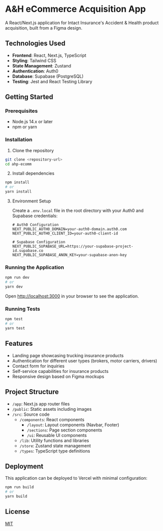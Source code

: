 # A&H eCommerce Acquisition App

A React/Next.js application for Intact Insurance's Accident & Health product acquisition, built from a Figma design.

## Technologies Used

- **Frontend**: React, Next.js, TypeScript
- **Styling**: Tailwind CSS
- **State Management**: Zustand
- **Authentication**: Auth0
- **Database**: Supabase (PostgreSQL)
- **Testing**: Jest and React Testing Library

## Getting Started

### Prerequisites

- Node.js 14.x or later
- npm or yarn

### Installation

1. Clone the repository
```bash
git clone <repository-url>
cd ahp-ecomm
```

2. Install dependencies
```bash
npm install
# or
yarn install
```

3. Environment Setup
   
   Create a `.env.local` file in the root directory with your Auth0 and Supabase credentials:
   ```env
   # Auth0 Configuration
   NEXT_PUBLIC_AUTH0_DOMAIN=your-auth0-domain.auth0.com
   NEXT_PUBLIC_AUTH0_CLIENT_ID=your-auth0-client-id

   # Supabase Configuration
   NEXT_PUBLIC_SUPABASE_URL=https://your-supabase-project-id.supabase.co
   NEXT_PUBLIC_SUPABASE_ANON_KEY=your-supabase-anon-key
   ```

### Running the Application

```bash
npm run dev
# or
yarn dev
```

Open [http://localhost:3000](http://localhost:3000) in your browser to see the application.

### Running Tests

```bash
npm test
# or
yarn test
```

## Features

- Landing page showcasing trucking insurance products
- Authentication for different user types (brokers, motor carriers, drivers)
- Contact form for inquiries
- Self-service capabilities for insurance products
- Responsive design based on Figma mockups

## Project Structure

- `/app`: Next.js app router files
- `/public`: Static assets including images
- `/src`: Source code
  - `/components`: React components
    - `/layout`: Layout components (Navbar, Footer)
    - `/sections`: Page section components
    - `/ui`: Reusable UI components
  - `/lib`: Utility functions and libraries
  - `/store`: Zustand state management
  - `/types`: TypeScript type definitions

## Deployment

This application can be deployed to Vercel with minimal configuration:

```bash
npm run build
# or
yarn build
```

## License

[MIT](LICENSE)
